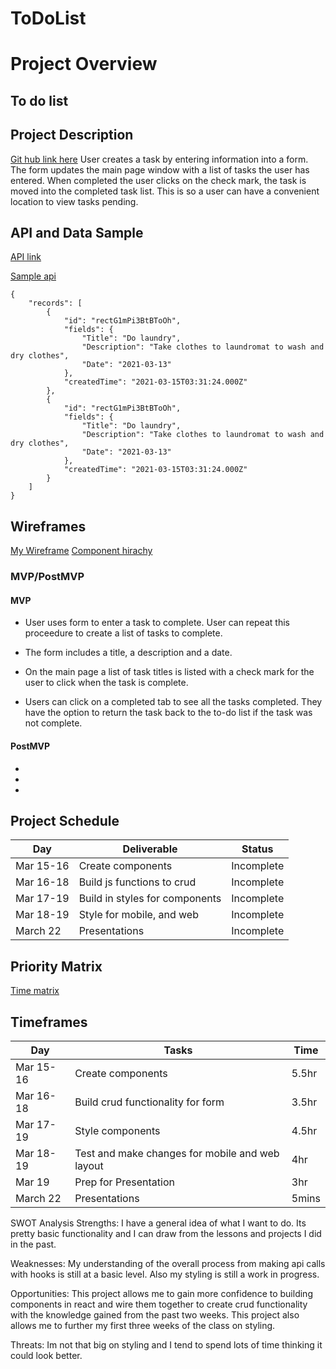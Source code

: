 # ToDoList
# Project Overview

## To do list


## Project Description
[Git hub link here](https://github.com/GAJimmyMoy/ToDoList)
User creates a task by entering information into a form. The form updates the main page window with a list of tasks the user has entered.  When completed the user clicks on the check mark, the task is moved into the completed task list. This is so a user can have a convenient location to view tasks pending. 

## API and Data Sample
[API link]()

[Sample api]()

```
{
    "records": [
        {
            "id": "rectG1mPi3BtBToOh",
            "fields": {
                "Title": "Do laundry",
                "Description": "Take clothes to laundromat to wash and dry clothes",
                "Date": "2021-03-13"
            },
            "createdTime": "2021-03-15T03:31:24.000Z"
        },
        {
            "id": "rectG1mPi3BtBToOh",
            "fields": {
                "Title": "Do laundry",
                "Description": "Take clothes to laundromat to wash and dry clothes",
                "Date": "2021-03-13"
            },
            "createdTime": "2021-03-15T03:31:24.000Z"
        }
    ]
}
 ```
## Wireframes

[My Wireframe](https://imgur.com/wFd71Bg)
[Component hirachy](https://drive.google.com/file/d/1IEkD7h0vRBIGHQS17wyTWLPjC0pKb7Zi/view)
### MVP/PostMVP
#### MVP 
-  User uses form to enter a task to complete. User can repeat this proceedure to create a list of tasks to complete. 
-  The form includes a title, a description and a date. 
-  On the main page a list of task titles is listed with a check mark for the user to click when the task is complete.

-  Users can click on a completed tab to see all the tasks completed. They have the option to return the task back to the  to-do list if the task was not complete.



#### PostMVP  

-  
 
-  
  
-  

## Project Schedule

|  Day | Deliverable | Status
|---|---| ---|
|Mar 15-16| Create components | Incomplete
|Mar 16-18| Build js functions to crud | Incomplete
|Mar 17-19| Build in styles for components| Incomplete
|Mar 18-19| Style for mobile, and web | Incomplete
|March 22| Presentations | Incomplete

## Priority Matrix

[Time matrix]()

## Timeframes

|  Day | Tasks | Time
|---|---| ---|
|Mar 15-16| Create components | 5.5hr
|Mar 16-18| Build crud functionality for form | 3.5hr
|Mar 17-19| Style components  | 4.5hr
|Mar 18-19| Test and make changes for mobile and web layout | 4hr
|Mar 19|Prep for Presentation| 3hr
|March 22| Presentations | 5mins



SWOT Analysis
Strengths:
I have a general idea of what I want to do. Its pretty basic functionality and I can draw from the lessons and projects I did in the past.

Weaknesses:
My understanding of the overall process from making api calls with hooks is still at a basic level. Also my styling is still a work in progress.

Opportunities:
This project allows me to gain more confidence to building components in react and wire them together to create crud functionality with the knowledge gained from the past two weeks. This project also allows me to further my first three weeks of the class on styling.

Threats:
Im not that big on styling and I tend to spend lots of time thinking it could look better. 
